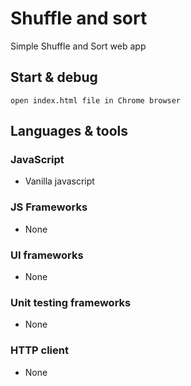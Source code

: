 # Shuffle and sort
Simple Shuffle and Sort web app

## Start & debug
    open index.html file in Chrome browser

## Languages & tools
### JavaScript
- Vanilla javascript
### JS Frameworks
- None
###  UI frameworks
- None
###  Unit testing frameworks
- None
### HTTP client
- None
